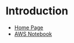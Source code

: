 # Introduction

* [Home Page](https://www.poro.cool)
* [AWS Notebook](https://www.poro.cool/AWS-Notebook/)

